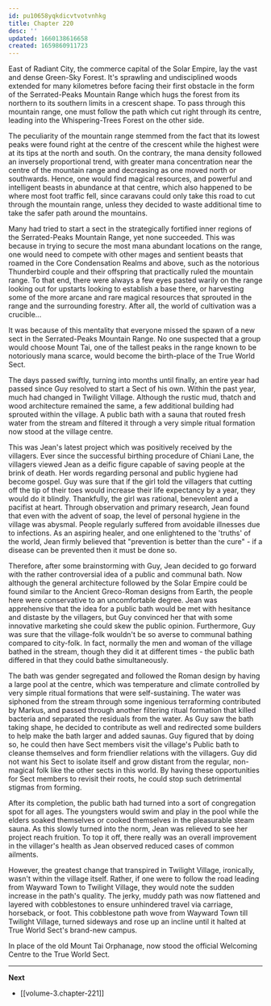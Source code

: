 ```yaml
---
id: pu10658yqkdicvtvotvnhkg
title: Chapter 220
desc: ''
updated: 1660138616658
created: 1659860911723
---
```


East of Radiant City, the commerce capital of the Solar Empire, lay the vast and dense Green-Sky Forest. It's sprawling and undisciplined woods extended for many kilometres before facing their first obstacle in the form of the Serrated-Peaks Mountain Range which hugs the forest from its northern to its southern limits in a crescent shape. To pass through this mountain range, one must follow the path which cut right through its centre, leading into the Whispering-Trees Forest on the other side.

The peculiarity of the mountain range stemmed from the fact that its lowest peaks were found right at the centre of the crescent while the highest were at its tips at the north and south. On the contrary, the mana density followed an inversely proportional trend, with greater mana concentration near the centre of the mountain range and decreasing as one moved north or southwards. Hence, one would find magical resources, and powerful and intelligent beasts in abundance at that centre, which also happened to be where most foot traffic fell, since caravans could only take this road to cut through the mountain range, unless they decided to waste additional time to take the safer path around the mountains.

Many had tried to start a sect in the strategically fortified inner regions of the Serrated-Peaks Mountain Range, yet none succeeded. This was because in trying to secure the most mana abundant locations on the range, one would need to compete with other mages and sentient beasts that roamed in the Core Condensation Realms and above, such as the notorious Thunderbird couple and their offspring that practically ruled the mountain range. To that end, there were always a few eyes pasted warily on the range looking out for upstarts looking to establish a base there, or harvesting some of the more arcane and rare magical resources that sprouted in the range and the surrounding forestry. After all, the world of cultivation was a crucible...

It was because of this mentality that everyone missed the spawn of a new sect in the Serrated-Peaks Mountain Range. No one suspected that a group would choose Mount Tai, one of the tallest peaks in the range known to be notoriously mana scarce, would become the birth-place of the True World Sect.

The days passed swiftly, turning into months until finally, an entire year had passed since Guy resolved to start a Sect of his own. Within the past year, much had changed in Twilight Village. Although the rustic mud, thatch and wood architecture remained the same, a few additional building had sprouted within the village. A public bath with a sauna that routed fresh water from the stream and filtered it through a very simple ritual formation now stood at the village centre. 

This was Jean's latest project which was positively received by the villagers. Ever since the successful birthing procedure of Chiani Lane, the villagers viewed Jean as a deific figure capable of saving people at the brink of death. Her words regarding personal and public hygiene had become gospel. Guy was sure that if the girl told the villagers that cutting off the tip of their toes would increase their life expectancy by a year, they would do it blindly. Thankfully, the girl was rational, benevolent and a pacifist at heart. Through observation and primary research, Jean found that even with the advent of soap, the level of personal hygiene in the village was abysmal. People regularly suffered from avoidable illnesses due to infections. As an aspiring healer, and one enlightened to the 'truths' of the world, Jean firmly believed that "prevention is better than the cure" - if a disease can be prevented then it must be done so.

Therefore, after some brainstorming with Guy, Jean decided to go forward with the rather controversial idea of a public and communal bath. Now although the general architecture followed by the Solar Empire could be found similar to the Ancient Greco-Roman designs from Earth, the people here were conservative to an uncomfortable degree. Jean was apprehensive that the idea for a public bath would be met with hesitance and distaste by the villagers, but Guy convinced her that with some innovative marketing she could skew the public opinion. Furthermore, Guy was sure that the village-folk wouldn't be so averse to communal bathing compared to city-folk. In fact, normally the men and woman of the village bathed in the stream, though they did it at different times - the public bath differed in that they could bathe simultaneously.

The bath was gender segregated and followed the Roman design by having a large pool at the centre, which was temperature and climate controlled by very simple ritual formations that were self-sustaining. The water was siphoned from the stream through some ingenious terraforming contributed by Markus, and passed through another filtering ritual formation that killed bacteria and separated the residuals from the water. As Guy saw the bath taking shape, he decided to contribute as well and redirected some builders to help make the bath larger and added saunas. Guy figured that by doing so, he could then have Sect members visit the village's Public bath to cleanse themselves and form friendlier relations with the villagers. Guy did not want his Sect to isolate itself and grow distant from the regular, non-magical folk like the other sects in this world. By having these opportunities for Sect members to revisit their roots, he could stop such detrimental stigmas from forming.

After its completion, the public bath had turned into a sort of congregation spot for all ages. The youngsters would swim and play in the pool while the elders soaked themselves or cooked themselves in the pleasurable steam sauna. As this slowly turned into the norm, Jean was relieved to see her project reach fruition. To top it off, there really was an overall improvement in the villager's health as Jean observed reduced cases of common ailments.

However, the greatest change that transpired in Twilight Village, ironically, wasn't within the village itself. Rather, if one were to follow the road leading from Wayward Town to Twilight Village, they would note the sudden increase in the path's quality. The jerky, muddy path was now flattened and layered with cobblestones to ensure unhindered travel via carriage, horseback, or foot. This cobblestone path wove from Wayward Town till Twilight Village, turned sideways and rose up an incline until it halted at True World Sect's brand-new campus.

In place of the old Mount Tai Orphanage, now stood the official Welcoming Centre to the True World Sect.   

____

**Next**
* [[volume-3.chapter-221]]